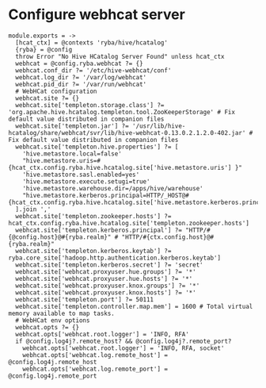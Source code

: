 
# Configure webhcat server

    module.exports = ->
      [hcat_ctx] = @contexts 'ryba/hive/hcatalog'
      {ryba} = @config
      throw Error "No Hive HCatalog Server Found" unless hcat_ctx
      webhcat = @config.ryba.webhcat ?= {}
      webhcat.conf_dir ?= '/etc/hive-webhcat/conf'
      webhcat.log_dir ?= '/var/log/webhcat'
      webhcat.pid_dir ?= '/var/run/webhcat'
      # WebHCat configuration
      webhcat.site ?= {}
      webhcat.site['templeton.storage.class'] ?= 'org.apache.hive.hcatalog.templeton.tool.ZooKeeperStorage' # Fix default value distributed in companion files
      webhcat.site['templeton.jar'] ?= '/usr/lib/hive-hcatalog/share/webhcat/svr/lib/hive-webhcat-0.13.0.2.1.2.0-402.jar' # Fix default value distributed in companion files
      webhcat.site['templeton.hive.properties'] ?= [
        'hive.metastore.local=false'
        "hive.metastore.uris=#{hcat_ctx.config.ryba.hive.hcatalog.site['hive.metastore.uris'] }"
        'hive.metastore.sasl.enabled=yes'
        'hive.metastore.execute.setugi=true'
        'hive.metastore.warehouse.dir=/apps/hive/warehouse'
        "hive.metastore.kerberos.principal=HTTP/_HOST@#{hcat_ctx.config.ryba.hive.hcatalog.site['hive.metastore.kerberos.principal']}"
      ].join ','
      webhcat.site['templeton.zookeeper.hosts'] ?= hcat_ctx.config.ryba.hive.hcatalog.site['templeton.zookeeper.hosts']
      webhcat.site['templeton.kerberos.principal'] ?= "HTTP/#{@config.host}@#{ryba.realm}" # "HTTP/#{ctx.config.host}@#{ryba.realm}"
      webhcat.site['templeton.kerberos.keytab'] ?= ryba.core_site['hadoop.http.authentication.kerberos.keytab']
      webhcat.site['templeton.kerberos.secret'] ?= 'secret'
      webhcat.site['webhcat.proxyuser.hue.groups'] ?= '*'
      webhcat.site['webhcat.proxyuser.hue.hosts'] ?= '*'
      webhcat.site['webhcat.proxyuser.knox.groups'] ?= '*'
      webhcat.site['webhcat.proxyuser.knox.hosts'] ?= '*'
      webhcat.site['templeton.port'] ?= 50111
      webhcat.site['templeton.controller.map.mem'] = 1600 # Total virtual memory available to map tasks.
      # WebHCat env options
      webhcat.opts ?= {}
      webhcat.opts['webhcat.root.logger'] = 'INFO, RFA'
      if @config.log4j?.remote_host? && @config.log4j?.remote_port?
        webhcat.opts['webhcat.root.logger'] = 'INFO, RFA, socket'
        webhcat.opts['webhcat.log.remote_host'] = @config.log4j.remote_host
        webhcat.opts['webhcat.log.remote_port'] = @config.log4j.remote_port

